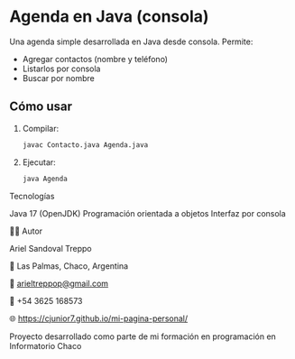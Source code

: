 # Agenda en Java (consola)

Una agenda simple desarrollada en Java desde consola. Permite:

- Agregar contactos (nombre y teléfono)
- Listarlos por consola
- Buscar por nombre

## Cómo usar

1. Compilar:
   ```bash
   javac Contacto.java Agenda.java
2. Ejecutar:
   ```bash
   java Agenda

Tecnologías

Java 17 (OpenJDK)
Programación orientada a objetos
Interfaz por consola

👨‍💻 Autor

Ariel Sandoval Treppo

📍 Las Palmas, Chaco, Argentina

📧 arieltreppop@gmail.com

📱 +54 3625 168573

🌐 https://cjunior7.github.io/mi-pagina-personal/

Proyecto desarrollado como parte de mi formación en programación en Informatorio Chaco
